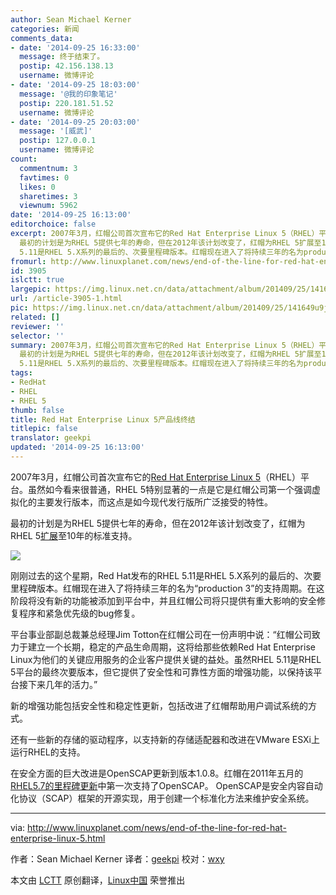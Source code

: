 ```yaml
---
author: Sean Michael Kerner
categories: 新闻
comments_data:
- date: '2014-09-25 16:33:00'
  message: 终于结束了。
  postip: 42.156.138.13
  username: 微博评论
- date: '2014-09-25 18:03:00'
  message: '@我的印象笔记'
  postip: 220.181.51.52
  username: 微博评论
- date: '2014-09-25 20:03:00'
  message: '[威武]'
  postip: 127.0.0.1
  username: 微博评论
count:
  commentnum: 3
  favtimes: 0
  likes: 0
  sharetimes: 3
  viewnum: 5962
date: '2014-09-25 16:13:00'
editorchoice: false
excerpt: 2007年3月，红帽公司首次宣布它的Red Hat Enterprise Linux 5（RHEL）平台。虽然如今看来很普通，RHEL 5特别显著的一点是它是红帽公司第一个强调虚拟化的主要发行版本，而这点是如今现代发行版所广泛接受的特性。
  最初的计划是为RHEL 5提供七年的寿命，但在2012年该计划改变了，红帽为RHEL 5扩展至10年的标准支持。  刚刚过去的这个星期，Red Hat发布的RHEL
  5.11是RHEL 5.X系列的最后的、次要里程碑版本。红帽现在进入了将持续三年的名为production 3的支持周期。在这阶段将没有新的功能被添加到平台中，并且红帽公司将只提供有重大影响的
fromurl: http://www.linuxplanet.com/news/end-of-the-line-for-red-hat-enterprise-linux-5.html
id: 3905
islctt: true
largepic: https://img.linux.net.cn/data/attachment/album/201409/25/141649u9jst5nsoj795mjn.jpg
url: /article-3905-1.html
pic: https://img.linux.net.cn/data/attachment/album/201409/25/141649u9jst5nsoj795mjn.jpg.thumb.jpg
related: []
reviewer: ''
selector: ''
summary: 2007年3月，红帽公司首次宣布它的Red Hat Enterprise Linux 5（RHEL）平台。虽然如今看来很普通，RHEL 5特别显著的一点是它是红帽公司第一个强调虚拟化的主要发行版本，而这点是如今现代发行版所广泛接受的特性。
  最初的计划是为RHEL 5提供七年的寿命，但在2012年该计划改变了，红帽为RHEL 5扩展至10年的标准支持。  刚刚过去的这个星期，Red Hat发布的RHEL
  5.11是RHEL 5.X系列的最后的、次要里程碑版本。红帽现在进入了将持续三年的名为production 3的支持周期。在这阶段将没有新的功能被添加到平台中，并且红帽公司将只提供有重大影响的
tags:
- RedHat
- RHEL
- RHEL 5
thumb: false
title: Red Hat Enterprise Linux 5产品线终结
titlepic: false
translator: geekpi
updated: '2014-09-25 16:13:00'
---
```


2007年3月，红帽公司首次宣布它的[Red Hat Enterprise Linux 5](http://www.internetnews.com/ent-news/article.php/3665641)（RHEL）平台。虽然如今看来很普通，RHEL 5特别显著的一点是它是红帽公司第一个强调虚拟化的主要发行版本，而这点是如今现代发行版所广泛接受的特性。


最初的计划是为RHEL 5提供七年的寿命，但在2012年该计划改变了，红帽为RHEL 5[扩展](http://www.serverwatch.com/server-news/red-hat-extends-linux-support.html)至10年的标准支持。


![](/data/attachment/album/201409/25/141649u9jst5nsoj795mjn.jpg)


刚刚过去的这个星期，Red Hat发布的RHEL 5.11是RHEL 5.X系列的最后的、次要里程碑版本。红帽现在进入了将持续三年的名为“production 3”的支持周期。在这阶段将没有新的功能被添加到平台中，并且红帽公司将只提供有重大影响的安全修复程序和紧急优先级的bug修复。


平台事业部副总裁兼总经理Jim Totton在红帽公司在一份声明中说：“红帽公司致力于建立一个长期，稳定的产品生命周期，这将给那些依赖Red Hat Enterprise Linux为他们的关键应用服务的企业客户提供关键的益处。虽然RHEL 5.11是RHEL 5平台的最终次要版本，但它提供了安全性和可靠性方面的增强功能，以保持该平台接下来几年的活力。”


新的增强功能包括安全性和稳定性更新，包括改进了红帽帮助用户调试系统的方式。


还有一些新的存储的驱动程序，以支持新的存储适配器和改进在VMware ESXi上运行RHEL的支持。


在安全方面的巨大改进是OpenSCAP更新到版本1.0.8。红帽在2011年五月的[RHEL5.7的里程碑更新](http://www.internetnews.com/skerner/2011/05/red-hat-enterprise-linux-57-ad.html)中第一次支持了OpenSCAP。 OpenSCAP是安全内容自动化协议（SCAP）框架的开源实现，用于创建一个标准化方法来维护安全系统。




---


via: <http://www.linuxplanet.com/news/end-of-the-line-for-red-hat-enterprise-linux-5.html>


作者：Sean Michael Kerner 译者：[geekpi](https://github.com/geekpi) 校对：[wxy](https://github.com/wxy)


本文由 [LCTT](https://github.com/LCTT/TranslateProject) 原创翻译，[Linux中国](http://linux.cn/) 荣誉推出